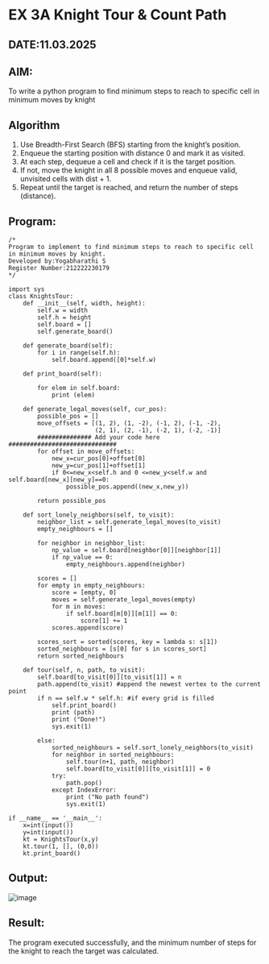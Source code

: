# EX 3A Knight Tour & Count Path
## DATE:11.03.2025
## AIM:
To write a python program to find minimum steps to reach to specific cell in minimum moves by knight

## Algorithm
1. Use Breadth-First Search (BFS) starting from the knight’s position.
2. Enqueue the starting position with distance 0 and mark it as visited.
3. At each step, dequeue a cell and check if it is the target position.
4. If not, move the knight in all 8 possible moves and enqueue valid, unvisited cells with dist + 1.
5. Repeat until the target is reached, and return the number of steps (distance).
   
## Program:
```
/*
Program to implement to find minimum steps to reach to specific cell in minimum moves by knight.
Developed by:Yogabharathi S 
Register Number:212222230179 
*/
```
```
import sys
class KnightsTour:
    def __init__(self, width, height):
        self.w = width
        self.h = height
        self.board = []
        self.generate_board()

    def generate_board(self):
        for i in range(self.h):
            self.board.append([0]*self.w)

    def print_board(self):
        
        for elem in self.board:
            print (elem)
       
    def generate_legal_moves(self, cur_pos):
        possible_pos = []
        move_offsets = [(1, 2), (1, -2), (-1, 2), (-1, -2),
                        (2, 1), (2, -1), (-2, 1), (-2, -1)]
        ############### Add your code here ##############################
        for offset in move_offsets:
            new_x=cur_pos[0]+offset[0]
            new_y=cur_pos[1]+offset[1]
            if 0<=new_x<self.h and 0 <=new_y<self.w and self.board[new_x][new_y]==0:
                possible_pos.append((new_x,new_y))

        return possible_pos

    def sort_lonely_neighbors(self, to_visit):
        neighbor_list = self.generate_legal_moves(to_visit)
        empty_neighbours = []

        for neighbor in neighbor_list:
            np_value = self.board[neighbor[0]][neighbor[1]]
            if np_value == 0:
                empty_neighbours.append(neighbor)

        scores = []
        for empty in empty_neighbours:
            score = [empty, 0]
            moves = self.generate_legal_moves(empty)
            for m in moves:
                if self.board[m[0]][m[1]] == 0:
                    score[1] += 1
            scores.append(score)

        scores_sort = sorted(scores, key = lambda s: s[1])
        sorted_neighbours = [s[0] for s in scores_sort]
        return sorted_neighbours

    def tour(self, n, path, to_visit):
        self.board[to_visit[0]][to_visit[1]] = n
        path.append(to_visit) #append the newest vertex to the current point
        if n == self.w * self.h: #if every grid is filled
            self.print_board()
            print (path)
            print ("Done!")
            sys.exit(1)

        else:
            sorted_neighbours = self.sort_lonely_neighbors(to_visit)
            for neighbor in sorted_neighbours:
                self.tour(n+1, path, neighbor)
                self.board[to_visit[0]][to_visit[1]] = 0
            try:
                path.pop()
            except IndexError:
                print ("No path found")
                sys.exit(1)

if __name__ == '__main__':
    x=int(input())
    y=int(input())
    kt = KnightsTour(x,y)
    kt.tour(1, [], (0,0))
    kt.print_board()
```
## Output:
![image](https://github.com/user-attachments/assets/30c309c9-ec19-4c96-8072-992ee7a945e4)

## Result:
The program executed successfully, and the minimum number of steps for the knight to reach the target was calculated.
